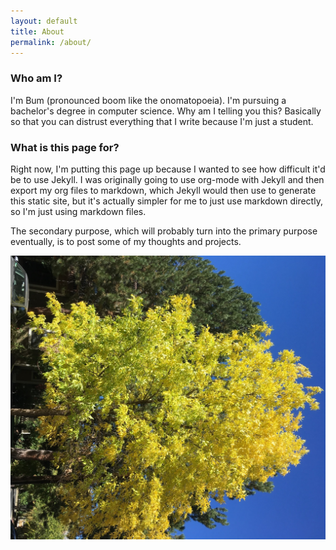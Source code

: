 ```yaml
---
layout: default
title: About
permalink: /about/
---
```


### Who am I?
I'm Bum (pronounced boom like the onomatopoeia). I'm pursuing a bachelor's
degree in computer science. Why am I telling you this? Basically so that you can
distrust everything that I write because I'm just a student.

### What is this page for?
Right now, I'm putting this page up because I wanted to see how difficult it'd
be to use Jekyll. I was originally going to use org-mode with Jekyll and then
export my org files to markdown, which Jekyll would then use to generate this
static site, but it's actually simpler for me to just use markdown directly, so
I'm just using markdown files. 

The secondary purpose, which will probably turn into the primary purpose
eventually, is to post some of my thoughts and projects.

![test pic][yellowtree]

[yellowtree]: /assets/images/ytree.jpg
